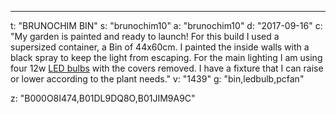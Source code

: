 ---
t: "BRUNOCHIM BIN"
s: "brunochim10"
a: "brunochim10"
d: "2017-09-16"
c: "My garden is painted and ready to launch! For this build I used a supersized container, a Bin of 44x60cm. I painted the inside walls with a black spray to keep the light from escaping. For the main lighting I am using four 12w <a href='https://amzn.to/3lyKIRa'>LED bulbs</a> with the covers removed. I have a fixture that I can raise or lower according to the plant needs."
v: "1439"
g: "bin,ledbulb,pcfan"

z: "B000O8I474,B01DL9DQ8O,B01JIM9A9C"
